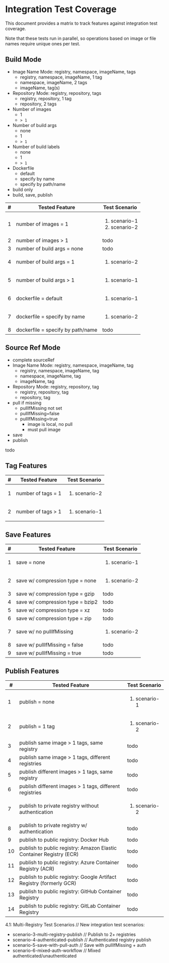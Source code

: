 # Integration Test Coverage

This document provides a matrix to track features against integration test coverage.

Note that these tests run in parallel, so operations based on image or file names require unique ones per test.


## Build Mode

- Image Name Mode: registry, namespace, imageName, tags
   - registry, namespace, imageName, 1 tag
   - namespace, imageName, 2 tags
   - imageName, tag(s)
- Repository Mode: registry, repository, tags
   - registry, repository, 1 tag
   - repository, 2 tags
- Number of images
   - 1
   - `> 1`
- Number of build args
   - none
   - 1
   - `> 1`
- Number of build labels
  - none
  - 1
  - `> 1`
- Dockerfile
   - default
   - specify by name
   - specify by path/name
- build only
- build, save, publish



| # | Tested Feature                    | Test Scenario                                   | 
|---|-----------------------------------|-------------------------------------------------|
| 1 | number of images = 1              | <ol><li>scenario-1</li><li>scenario-2</li></ol> |
| 2 | number of images > 1              | todo                                            |
| 3 | number of build args = none       | todo                                            |
| 4 | number of build args = 1          | <ol><li>scenario-2</li></ol>                    |
| 5 | number of build args > 1          | <ol><li>scenario-1</li></ol>                    |
| 6 | dockerfile = default              | <ol><li>scenario-1</li></ol>                    |
| 7 | dockerfile = specify by name      | <ol><li>scenario-2</li></ol>                    |
| 8 | dockerfile = specify by path/name | todo                                            |


## Source Ref Mode

- complete sourceRef
- Image Name Mode: registry, namespace, imageName, tag
  - registry, namespace, imageName, tag
  - namespace, imageName, tag
  - imageName, tag
- Repository Mode: registry, repository, tag
  - registry, repository, tag
  - repository, tag
- pull if missing
   - pullIfMissing not set
   - pullIfMissing=false
   - pullIfMissing=true
      - image is local, no pull
      - must pull image
- save
- publish

todo




## Tag Features

| # | Tested Feature     | Test Scenario                | 
|---|--------------------|------------------------------|
| 1 | number of tags = 1 | <ol><li>scenario-2</li></ol> |
| 2 | number of tags > 1 | <ol><li>scenario-1</li></ol> |


## Save Features

| # | Tested Feature                                              | Test Scenario                | 
|---|-------------------------------------------------------------|------------------------------|
| 1 | save = none                                                 | <ol><li>scenario-1</li></ol> |
| 2 | save w/ compression type = none                             | <ol><li>scenario-2</li></ol> |
| 3 | save w/ compression type = gzip                             | todo                         |
| 4 | save w/ compression type = bzip2                            | todo                         |
| 5 | save w/ compression type = xz                               | todo                         |
| 6 | save w/ compression type = zip                              | todo                         |
| 7 | save w/ no pullIfMissing                                    | <ol><li>scenario-2</li></ol> |
| 8 | save w/ pullIfMissing = false                               | todo                         |
| 9 | save w/ pullIfMissing = true                                | todo                         |


## Publish Features

| #  | Tested Feature                                                      | Test Scenario                | 
|----|---------------------------------------------------------------------|------------------------------|
| 1  | publish = none                                                      | <ol><li>scenario-1</li></ol> |
| 2  | publish = 1 tag                                                     | <ol><li>scenario-2</li></ol> |
| 3  | publish same image > 1 tags, same registry                          | todo                         |
| 4  | publish same image > 1 tags, different registries                   | todo                         |
| 5  | publish different images > 1 tags, same registry                    | todo                         |
| 6  | publish different images > 1 tags, different registries             | todo                         |
| 7  | publish to private registry without authentication                  | <ol><li>scenario-2</li></ol> |
| 8  | publish to private registry w/ authentication                       | todo                         |
| 9  | publish to public registry: Docker Hub                              | todo                         |
| 10 | publish to public registry: Amazon Elastic Container Registry (ECR) | todo                         |
| 11 | publish to public registry: Azure Container Registry (ACR)          | todo                         |
| 12 | publish to public registry: Google Artifact Registry (formerly GCR) | todo                         |
| 13 | publish to public registry: GitHub Container Registry               | todo                         |
| 14 | publish to public registry: GitLab Container Registry               | todo                         |


4.1: Multi-Registry Test Scenarios
// New integration test scenarios:
- scenario-3-multi-registry-publish    // Publish to 2+ registries
- scenario-4-authenticated-publish     // Authenticated registry publish
- scenario-5-save-with-pull-auth      // Save with pullIfMissing + auth
- scenario-6-mixed-auth-workflow      // Mixed authenticated/unauthenticated